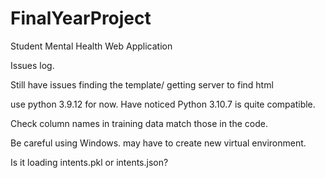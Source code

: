 # FinalYearProject
Student Mental Health Web Application 


Issues log.

Still have issues finding the template/ getting server to find html

use python 3.9.12 for now.
Have noticed Python 3.10.7 is quite compatible.

Check column names in training data match those in the code.

Be careful using Windows. may have to create new virtual environment.

Is it loading intents.pkl or intents.json?
